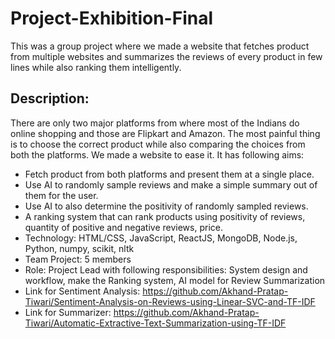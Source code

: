 # Project-Exhibition-Final
This was a group project where we made a website that fetches product from multiple websites and summarizes the reviews of every product in few lines while also ranking them intelligently.
## Description: 
There are only two major platforms from where most of the Indians do online shopping and
those are Flipkart and Amazon. The most painful thing is to choose the correct product while also
comparing the choices from both the platforms. We made a website to ease it. It has following aims:
- Fetch product from both platforms and present them at a single place.
- Use AI to randomly sample reviews and make a simple summary out of them for the user.
- Use AI to also determine the positivity of randomly sampled reviews.
- A ranking system that can rank products using positivity of reviews, quantity of positive and negative
reviews, price.
- Technology: HTML/CSS, JavaScript, ReactJS, MongoDB, Node.js, Python, numpy, scikit, nltk
- Team Project: 5 members
- Role: Project Lead with following responsibilities: System design and workflow, make the Ranking system,
AI model for Review Summarization
- Link for Sentiment Analysis: https://github.com/Akhand-Pratap-Tiwari/Sentiment-Analysis-on-Reviews-using-Linear-SVC-and-TF-IDF
- Link for Summarizer: https://github.com/Akhand-Pratap-Tiwari/Automatic-Extractive-Text-Summarization-using-TF-IDF
